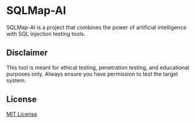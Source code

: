 # SQLMap-AI

SQLMap-AI is a project that combines the power of artificial intelligence with SQL injection testing tools.


## Disclaimer

This tool is meant for ethical testing, penetration testing, and educational purposes only. Always ensure you have permission to test the target system.

## License

[MIT License](LICENSE) 